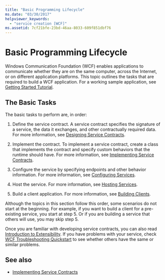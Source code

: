 ```yaml
---
title: "Basic Programming Lifecycle"
ms.date: "03/30/2017"
helpviewer_keywords: 
  - "service creation [WCF]"
ms.assetid: 7cf21bfe-23bd-46aa-8033-609f851dbf76
---
```

# Basic Programming Lifecycle
Windows Communication Foundation (WCF) enables applications to communicate whether they are on the same computer, across the Internet, or on different application platforms. This topic outlines the tasks that are required to build a WCF application. For a working sample application, see [Getting Started Tutorial](getting-started-tutorial.md).  
  
## The Basic Tasks  
 The basic tasks to perform are, in order:  
  
1. Define the service contract. A service contract specifies the signature of a service, the data it exchanges, and other contractually required data. For more information, see [Designing Service Contracts](designing-service-contracts.md).  
  
2. Implement the contract. To implement a service contract, create a class that implements the contract and specify custom behaviors that the runtime should have. For more information, see [Implementing Service Contracts](implementing-service-contracts.md).  
  
3. Configure the service by specifying endpoints and other behavior information. For more information, see [Configuring Services](configuring-services.md).  
  
4. Host the service. For more information, see [Hosting Services](hosting-services.md).  
  
5. Build a client application. For more information, see [Building Clients](building-clients.md).  
  
 Although the topics in this section follow this order, some scenarios do not start at the beginning. For example, if you want to build a client for a pre-existing service, you start at step 5. Or if you are building a service that others will use, you may skip step 5.  
  
 Once you are familiar with developing service contracts, you can also read [Introduction to Extensibility](introduction-to-extensibility.md). If you have problems with your service, check [WCF Troubleshooting Quickstart](wcf-troubleshooting-quickstart.md) to see whether others have the same or similar problems.  
  
## See also

- [Implementing Service Contracts](implementing-service-contracts.md)
